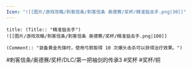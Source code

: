```yaml
---
Icon: "![[图片/游戏攻略/刺客信条/刺客信条 奥德赛/奖杯/精准狙击手.png|30]]"
---
```

```ad-common-bronze-trophy
title: (Title:: "精准狙击手")
![[图片/游戏攻略/刺客信条/刺客信条 奥德赛/奖杯/精准狙击手.png|100]]

(Comment:: "装备黄金先锋时，使用弓箭取得 10 次爆头击杀可以获得治疗效果。")
```

#刺客信条/奥德赛/奖杯/DLC/第一把袖剑的传承3 #奖杯 #奖杯/铜
